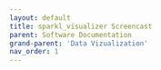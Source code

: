 ```yaml
---
layout: default
title: sparkl_visualizer Screencast
parent: Software Documentation
grand-parent: 'Data Vizualization'
nav_order: 1
---
```

